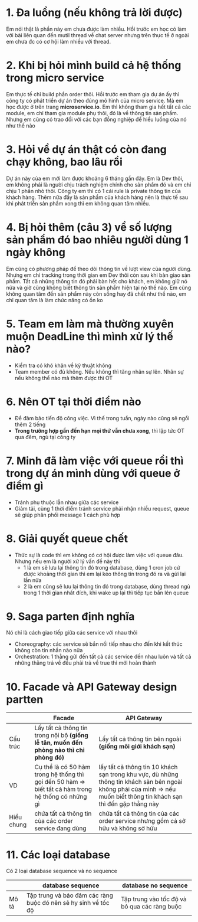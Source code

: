 # 1. Đa luồng (nếu không trả lời được)
Em nói thật là phần này em chưa được làm nhiều. Hồi trước em học có làm với bài liên quan đến mutil thread về chat server nhưng trên 
thực tế ở ngoài em chưa đc có cơ hội làm nhiều với thread.

# 2. Khi bị hỏi mình build cả hệ thống trong micro service
Em thực tế chỉ build phần order thôi. Hồi trước em tham gia dự án ấy thì công ty có phát triển dự án theo đúng mô hình của micro service. Mà em
học được ở trên trang **microservice.io**. Em thì không tham gia hết tất cả các module, em chỉ tham gia module phụ thôi, đó là về thông tin sản phẩm.
Nhưng em cũng có trao đổi với các bạn đồng nghiệp để hiểu luồng của nó như thế nào

# 3. Hỏi về dự án thật có còn đang chạy không, bao lâu rồi
Dự án này của em mới làm được khoảng 6 tháng gần đây. Em là Dev thôi, em không phải là người chịu trách nghiệm chính cho sản phẩm đó và em chỉ chịu 1 phần nhỏ thôi.
Công ty em thì có 1 cái rule là private thông tin của khách hàng. Thêm nữa đấy là sản phẩm của khách hàng nên là thực tế sau khi phát triển sản phẩm xong
thì em không quan tâm nhiều.

# 4. Bị hỏi thêm (câu 3) về số lượng sản phẩm đó bao nhiêu người dùng 1 ngày không
Em cũng có phương pháp để theo dõi thông tin về lượt view của người dùng. Nhưng em chỉ tracking trong thời gian em Dev thôi còn sau khi bàn giao sản phẩm.
Tất cả những thông tin đó phải bàn hết cho khách, em không giữ nó nữa và giờ cũng không biết thông tin sản phẩm hiện tại nó thế nào. Em cũng không quan tâm 
đến sản phẩm này còn sống hay đã chết như thế nào, em chỉ quan tâm là làm chức năng có ổn ko

# 5. Team em làm mà thường xuyên muộn DeadLine thì mình xử lý thế nào?
- Kiểm tra có khó khăn về kỹ thuật không
- Team member có đủ không. Nếu không thì tăng nhân sự lên. Nhân sự nếu không thể nào mà thêm được thì OT

# 6. Nên OT tại thời điểm nào
- Để đảm bảo tiến độ công việc. Vì thế trong tuần, ngày nào cũng sẽ ngồi thêm 2 tiếng
- **Trong trường hợp gần đến hạn mọi thứ vẫn chưa xong**, thì lập tức OT qua đêm, ngủ tại công ty

# 7. Minh đã làm việc với queue rồi thì trong dự án mình dùng với queue ở điểm gì
-  Tránh phụ thuộc lẫn nhau giữa các service 
-  Giảm tải, cùng 1 thời điểm tránh service phải nhận nhiều request, queue sẽ giúp phân phối message 1 cách phù hợp

# 8. Giải quyết queue chết
- Thức sự là code thì em không có cơ hội được làm việc với queue đâu. Nhưng nếu em là người xử lý vấn đề này thì 
  - 1 là em sẽ lưu lại thông tin đó trong database, dùng 1 cron job cứ được khoảng thời gian thì em lại kéo thông tin trong đó ra và gửi lại lần nữa
  - 2 là em cũng sẽ lưu lại thông tin đó trong database, dùng thread ngủ trong 1 thời gian nhất đích, khi wake up lại thì tiếp tục bắn lên queue

# 9. Saga parten định nghĩa
Nó chỉ là cách giao tiếp giữa các service với nhau thôi
- Choreography: các service sẽ bắn nối tiếp nhau cho đến khi kết thúc không còn tin nhắn nào nữa
- Orchestration: 1 thằng gửi đến tất cả các service đến nhau luôn và tất cả những thằng trả về đều phải trả về true thì mới hoàn thành

# 10. Facade và API Gateway design partten
|  | Facade | API Gateway |
|---|---|---|
| Cấu trúc | Lấy tất cả thông tin trong nội bộ **(giống lễ tân, muốn đến phòng nào thì chỉ phòng đó)**| Lấy tất cả thông tin bên ngoài **(giống môi giới khách sạn)** |
| VD |  Cụ thể là có 50 hàm trong hệ thống thì gọi đến 50 hàm => biết tất cả hàm trong hệ thống có những gì | lấy tất cả thông tin 10 khách sạn trong khu vực, dù những thông tin khách sản bên ngoài không phải của mình => nếu muốn biết thông tin khách sạn thì đến gặp thằng này |
| Hiểu chung | chứa tất cả thông tin của các order service đang dùng  | chứa tất cả thông tin của các order service nhưng gồm cả sở hữu và không sở hứu |

# 11. Các loại database
Có 2 loại database sequence và no sequence

|  | database sequence | database no sequence |
|---|---|---|
| Mô tả | Tập trung và bảo đảm các ràng buộc đó nên sẽ hy sinh về tốc độ | Tập trung vào tốc độ và bỏ qua các ràng buộc |
